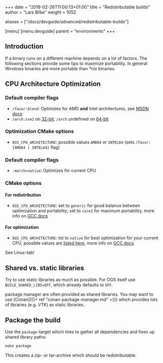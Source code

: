 +++
date = "2018-02-26T11:00:13+01:00"
title = "Redistributable builds"
author = "Lars Bilke"
weight = 1052

aliases = ["/docs/devguide/advanced/redistributable-builds"]

[menu]
  [menu.devguide]
    parent = "environments"
+++

## Introduction

If a binary runs on a different machine depends on a lot of factors. The following sections provide some tips to maximize portability. In general Windows binaries are more portable than *nix binaries.

## CPU Architecture Optimization

<div class='win'>

### Default compiler flags

- `/favor:blend`: Optimizes for AMD **and** Intel architectures, see [MSDN docs](https://msdn.microsoft.com/en-us/library/ms173505.aspx)
- `/arch:sse2` on [32-bit](https://msdn.microsoft.com/en-us//library/7t5yh4fd.aspx), `/arch` undefined on [64-bit](https://msdn.microsoft.com/en-us/library/jj620901.aspx)

### Optimization CMake options

- `OGS_CPU_ARCHITECTURE`: possible values `AMD64` or `INTEL64` (sets `/favor:{AMD64 | INTEL64}` flag)

</div>

<div class='linux'>

### Default compiler flags

- `-march=native`: Optimizes for current CPU

### CMake options

#### For redistribution

- `OGS_CPU_ARCHITECTURE`: set to `generic` for good balance between optimization and portability; set to `core2` for maximum portability, more info on [GCC docs](https://gcc.gnu.org/onlinedocs/gcc/gcc-command-options/machine-dependent-options/x86-options.html#cmdoption-x86-mtune)

#### For optimization

- `OGS_CPU_ARCHITECTURE`: tot to `native` for best optimization for your current CPU, possible values are [listed here](https://stackoverflow.com/a/25095818/80480), more info on [GCC docs](https://gcc.gnu.org/onlinedocs/gcc/gcc-command-options/machine-dependent-options/x86-options.html#cmdoption-x86-mtune)

</div>

<div class='mac'>
See Linux-tab!
</div>

## Shared vs. static libraries

Try to use static libraries as much as possible. For OGS itself use `BUILD_SHARED_LIBS=OFF`, which already defaults to `OFF`.

 package manager are often provided as shared libraries. You may want to use [Conan]({{< ref "conan-package-manager.md" >}}) which provides lots of libraries (e.g. VTK) as static libraries.

## Package the build

Use the `package`-target which tries to gather all dependencies and fixes up shared library paths:

```bash
make package
```

This creates a zip- or tar-archive which should be redistributable.
